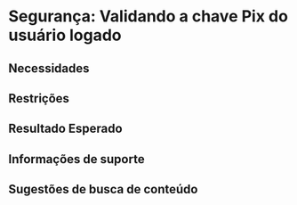# Segurança: Validando a chave Pix do usuário logado

## Necessidades

## Restrições

## Resultado Esperado

## Informações de suporte

## Sugestões de busca de conteúdo